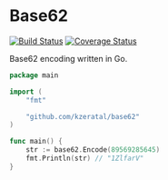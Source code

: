 # Base62

[![Build Status](https://app.travis-ci.com/kzeratal/base62.svg?branch=main)](https://app.travis-ci.com/kzeratal/base62) [![Coverage Status](https://coveralls.io/repos/github/kzeratal/base62/badge.svg?branch=main)](https://coveralls.io/github/kzeratal/base62?branch=main)

Base62 encoding written in Go.

```go
package main

import (
	"fmt"

	"github.com/kzeratal/base62"
)

func main() {
	str := base62.Encode(89569285645)
	fmt.Println(str) // "1ZlfarV"
}
```
